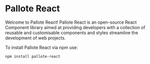 # Pallote React

Welcome to Pallote React! Pallote React is an open-source React Component library aimed at providing developers with a collection of reusable and customisable components and styles streamline the development of web projects.

To install Pallote React via npm use:

```shell
npm install pallote-react
```
